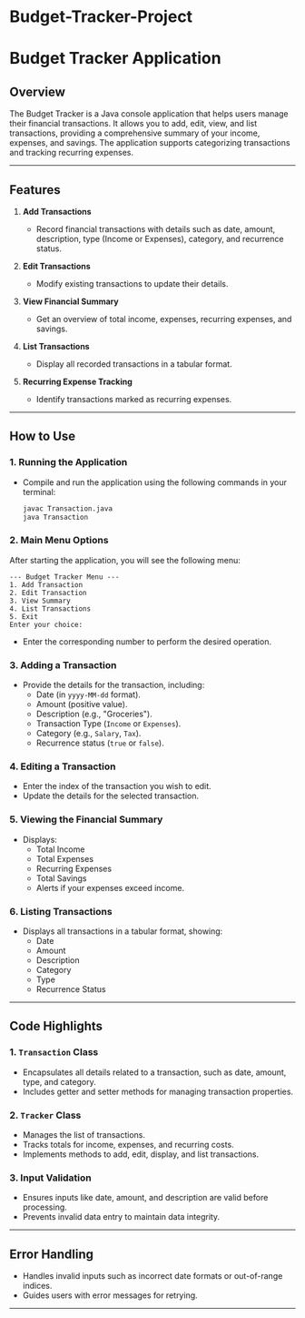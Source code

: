# Budget-Tracker-Project

# Budget Tracker Application

## Overview

The Budget Tracker is a Java console application that helps users manage their financial transactions. It allows you to add, edit, view, and list transactions, providing a comprehensive summary of your income, expenses, and savings. The application supports categorizing transactions and tracking recurring expenses.

---

## Features

1. **Add Transactions**  
   - Record financial transactions with details such as date, amount, description, type (Income or Expenses), category, and recurrence status.

2. **Edit Transactions**  
   - Modify existing transactions to update their details.

3. **View Financial Summary**  
   - Get an overview of total income, expenses, recurring expenses, and savings.

4. **List Transactions**  
   - Display all recorded transactions in a tabular format.

5. **Recurring Expense Tracking**  
   - Identify transactions marked as recurring expenses.

---

## How to Use

### 1. Running the Application
- Compile and run the application using the following commands in your terminal:
  ```bash
  javac Transaction.java
  java Transaction
  ```

### 2. Main Menu Options
After starting the application, you will see the following menu:
```
--- Budget Tracker Menu ---
1. Add Transaction
2. Edit Transaction
3. View Summary
4. List Transactions
5. Exit
Enter your choice:
```
- Enter the corresponding number to perform the desired operation.

### 3. Adding a Transaction
- Provide the details for the transaction, including:
  - Date (in `yyyy-MM-dd` format).
  - Amount (positive value).
  - Description (e.g., "Groceries").
  - Transaction Type (`Income` or `Expenses`).
  - Category (e.g., `Salary`, `Tax`).
  - Recurrence status (`true` or `false`).

### 4. Editing a Transaction
- Enter the index of the transaction you wish to edit.
- Update the details for the selected transaction.

### 5. Viewing the Financial Summary
- Displays:
  - Total Income
  - Total Expenses
  - Recurring Expenses
  - Total Savings
  - Alerts if your expenses exceed income.

### 6. Listing Transactions
- Displays all transactions in a tabular format, showing:
  - Date
  - Amount
  - Description
  - Category
  - Type
  - Recurrence Status

---

## Code Highlights
### 1. `Transaction` Class
- Encapsulates all details related to a transaction, such as date, amount, type, and category.
- Includes getter and setter methods for managing transaction properties.

### 2. `Tracker` Class
- Manages the list of transactions.
- Tracks totals for income, expenses, and recurring costs.
- Implements methods to add, edit, display, and list transactions.

### 3. Input Validation
- Ensures inputs like date, amount, and description are valid before processing.
- Prevents invalid data entry to maintain data integrity.

---

## Error Handling
- Handles invalid inputs such as incorrect date formats or out-of-range indices.
- Guides users with error messages for retrying.

---
